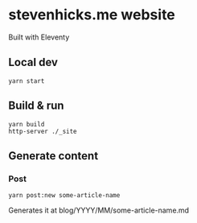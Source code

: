 # stevenhicks.me website

Built with Eleventy

## Local dev

`yarn start`

## Build & run

```
yarn build
http-server ./_site
```

## Generate content

### Post

```
yarn post:new some-article-name
```

Generates it at blog/YYYY/MM/some-article-name.md
